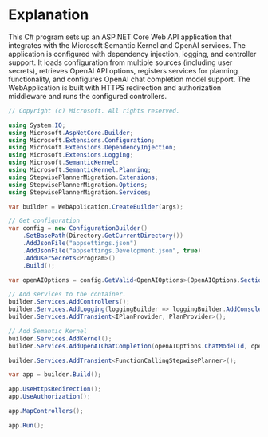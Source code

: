 # Explanation
This C# program sets up an ASP.NET Core Web API application that integrates with the Microsoft Semantic Kernel and OpenAI services. The application is configured with dependency injection, logging, and controller support. It loads configuration from multiple sources (including user secrets), retrieves OpenAI API options, registers services for planning functionality, and configures OpenAI chat completion model support. The WebApplication is built with HTTPS redirection and authorization middleware and runs the configured controllers.

```csharp
// Copyright (c) Microsoft. All rights reserved.

using System.IO;
using Microsoft.AspNetCore.Builder;
using Microsoft.Extensions.Configuration;
using Microsoft.Extensions.DependencyInjection;
using Microsoft.Extensions.Logging;
using Microsoft.SemanticKernel;
using Microsoft.SemanticKernel.Planning;
using StepwisePlannerMigration.Extensions;
using StepwisePlannerMigration.Options;
using StepwisePlannerMigration.Services;

var builder = WebApplication.CreateBuilder(args);

// Get configuration
var config = new ConfigurationBuilder()
    .SetBasePath(Directory.GetCurrentDirectory())
    .AddJsonFile("appsettings.json")
    .AddJsonFile("appsettings.Development.json", true)
    .AddUserSecrets<Program>()
    .Build();

var openAIOptions = config.GetValid<OpenAIOptions>(OpenAIOptions.SectionName);

// Add services to the container.
builder.Services.AddControllers();
builder.Services.AddLogging(loggingBuilder => loggingBuilder.AddConsole());
builder.Services.AddTransient<IPlanProvider, PlanProvider>();

// Add Semantic Kernel
builder.Services.AddKernel();
builder.Services.AddOpenAIChatCompletion(openAIOptions.ChatModelId, openAIOptions.ApiKey);

builder.Services.AddTransient<FunctionCallingStepwisePlanner>();

var app = builder.Build();

app.UseHttpsRedirection();
app.UseAuthorization();

app.MapControllers();

app.Run();
```